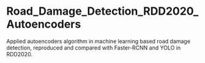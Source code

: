 # Road_Damage_Detection_RDD2020_Autoencoders
Applied autoencoders algorithm in machine learning based road damage detection, reproduced and compared with Faster-RCNN and YOLO in RDD2020.
